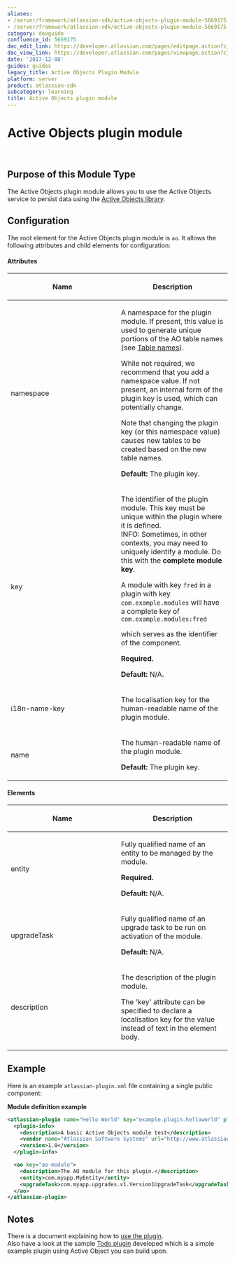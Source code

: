 ```yaml
---
aliases:
- /server/framework/atlassian-sdk/active-objects-plugin-module-5669175.html
- /server/framework/atlassian-sdk/active-objects-plugin-module-5669175.md
category: devguide
confluence_id: 5669175
dac_edit_link: https://developer.atlassian.com/pages/editpage.action?cjm=wozere&pageId=5669175
dac_view_link: https://developer.atlassian.com/pages/viewpage.action?cjm=wozere&pageId=5669175
date: '2017-12-08'
guides: guides
legacy_title: Active Objects Plugin Module
platform: server
product: atlassian-sdk
subcategory: learning
title: Active Objects plugin module
---
```

# Active Objects plugin module

 

## Purpose of this Module Type

The Active Objects plugin module allows you to use the Active Objects service to persist data using the <a href="http://activeobjects.java.net" class="external-link">Active Objects library</a>.

## Configuration

The root element for the Active Objects plugin module is `ao`. It allows the following attributes and child elements for configuration:

#### Attributes

<table>
<colgroup>
<col style="width: 50%" />
<col style="width: 50%" />
</colgroup>
<thead>
<tr class="header">
<th><p>Name</p></th>
<th><p>Description</p></th>
</tr>
</thead>
<tbody>
<tr class="odd">
<td><p>namespace</p></td>
<td><p>A namespace for the plugin module. If present, this value is used to generate unique portions of the AO table names (see <a href="/server/framework/atlassian-sdk/table-names">Table names</a>).</p>
<p>While not required, we recommend that you add a namespace value. If not present, an internal form of the plugin key is used, which can potentially change.</p>
<p>Note that changing the plugin key (or this namespace value) causes new tables to be created based on the new table names.</p>
<p><strong>Default:</strong> The plugin key.</p></td>
</tr>
<tr class="even">
<td><p>key</p></td>
<td><p>The identifier of the plugin module. This key must be unique within the plugin where it is defined.<br />
INFO: Sometimes, in other contexts, you may need to uniquely identify a module. Do this with the <strong>complete module key</strong>.</p>
<p>A module with key <code>fred</code> in a plugin with key <code>com.example.modules</code> will have a complete key of <code>com.example.modules:fred</code></p>
<p>which serves as the identifier of the component.</p>
<p><strong>Required.</strong></p>
<p><strong>Default:</strong> N/A.</p></td>
</tr>
<tr class="odd">
<td><p>i18n-name-key</p></td>
<td><p>The localisation key for the human-readable name of the plugin module.</p></td>
</tr>
<tr class="even">
<td><p>name</p></td>
<td><p>The human-readable name of the plugin module.</p>
<p><strong><strong>Default:</strong></strong> The plugin key.</p></td>
</tr>
</tbody>
</table>

#### Elements

<table>
<colgroup>
<col style="width: 50%" />
<col style="width: 50%" />
</colgroup>
<thead>
<tr class="header">
<th><p>Name</p></th>
<th><p>Description</p></th>
</tr>
</thead>
<tbody>
<tr class="odd">
<td><p>entity</p></td>
<td><p>Fully qualified name of an entity to be managed by the module.</p>
<p><strong>Required.</strong></p>
<p><strong>Default:</strong> N/A.</p></td>
</tr>
<tr class="even">
<td><p>upgradeTask</p></td>
<td><p>Fully qualified name of an upgrade task to be run on activation of the module.</p>
<p><strong>Default:</strong> N/A.</p></td>
</tr>
<tr class="odd">
<td><p>description</p></td>
<td><p>The description of the plugin module.</p>
<p>The 'key' attribute can be specified to declare a localisation key for the value instead of text in the element body.</p></td>
</tr>
</tbody>
</table>

## Example

Here is an example `atlassian-plugin.xml` file containing a single public component:

**Module definition example**

``` xml
<atlassian-plugin name="Hello World" key="example.plugin.helloworld" plugins-version="2">
  <plugin-info>
    <description>A basic Active Objects module test</description>
    <vendor name="Atlassian Software Systems" url="http://www.atlassian.com"/>
    <version>1.0</version>
  </plugin-info>

  <ao key="ao-module">
    <description>The AO module for this plugin.</description>
    <entity>com.myapp.MyEntity</entity>
    <upgradeTask>com.myapp.upgrades.v1.Version1UpgradeTask</upgradeTask>
  </ao>
</atlassian-plugin>
```

## Notes

There is a document explaining how to [use the plugin](https://developer.atlassian.com/display/AO/Developing+your+plugin+with+Active+Objects).  
Also have a look at the sample <a href="https://bitbucket.org/atlassian_tutorial/ao-tutorial" class="external-link">Todo plugin</a> developed which is a simple example plugin using Active Object you can build upon.
